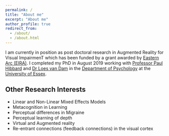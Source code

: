 ```yaml
---
permalink: /
title: "About me"
excerpt: "About me"
author_profile: true
redirect_from: 
  - /about/
  - /about.html
---
```


I am currently in position as post doctoral research in Augmented Reality for Visual ImpairmenT which has been funded by a grant awarded by [Eastern Arc (EIRA)](http://easternarc.ac.uk/eira/).  I completed my PhD in August 2019 working with [Professor Paul Hibbard](https://www1.essex.ac.uk/psychology/staff/profile.aspx?ID=3193) and [Dr Loes van Dam](https://www1.essex.ac.uk/psychology/staff/profile.aspx?ID=4959) in the [Department of Psychology](https://www.essex.ac.uk/departments/psychology) at the [University of Essex](https://www.essex.ac.uk).


## Other Research Interests
* Linear and Non-Linear Mixed Effects Models
* Metacognition in Learning
* Perceptual differences in Migraine
* Perceptual learning of depth 
* Virtual and Augmented reality
* Re-entrant connections (feedback connections) in the visual cortex










